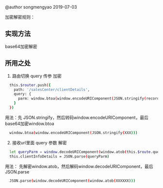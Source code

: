 @author songmengyao 2019-07-03

加密解密规则：

## 实现方法
  base64加密解密

## 所用之处
  1. 路由切换 query 传参 加密
  ```bash
    this.$router.push({
      path: '/salesCenter/clientDetails',
      query: {
        parm: window.btoa(window.encodeURIComponent(JSON.stringify(record)))
      }
    })
  ```
  用法：先 JSON.stringify，然后转码window.encodeURIComponent，最后base64加密window.btoa
  ```bash
    window.btoa(window.encodeURIComponent(JSON.stringify(XXX)))
  ```
  2. 接收url里面 query 参数 解密
  ```bash
    let queryParm = window.decodeURIComponent(window.atob(this.$route.query.parm))
    this.clientInfoDetails = JSON.parse(queryParm)
  ```
  用法： 先解密window.atob，然后解码window.decodeURIComponent，最后JSON.parse
  ```bash
    JSON.parse(window.decodeURIComponent(window.atob(XXXXXX)))
  ```
